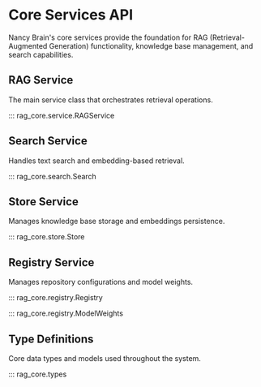 # Core Services API

Nancy Brain's core services provide the foundation for RAG (Retrieval-Augmented Generation) functionality, knowledge base management, and search capabilities.

## RAG Service

The main service class that orchestrates retrieval operations.

::: rag_core.service.RAGService

## Search Service

Handles text search and embedding-based retrieval.

::: rag_core.search.Search

## Store Service

Manages knowledge base storage and embeddings persistence.

::: rag_core.store.Store

## Registry Service

Manages repository configurations and model weights.

::: rag_core.registry.Registry

::: rag_core.registry.ModelWeights

## Type Definitions

Core data types and models used throughout the system.

::: rag_core.types
